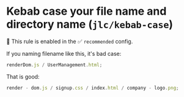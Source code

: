 # Kebab case your file name and directory name (`jlc/kebab-case`)

💼 This rule is enabled in the ✅ `recommended` config.

<!-- end auto-generated rule header -->

If you naming filename like this, it's bad case:

```js
renderDom.js / UserManagement.html;
```

That is good:

```js
render - dom.js / signup.css / index.html / company - logo.png;
```
